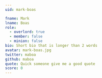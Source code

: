 ```yaml
---
uid: mark-boas

fname: Mark
lname: Boas
role:
  - overlord: true
  - member: false
  - minion: false
bio: Short bio that is longer than 2 words
avatar: mark-boas.jpg
twitter: maboa
github: maboa
quote: Quick someone give me a good quote
score: 0
---
```

